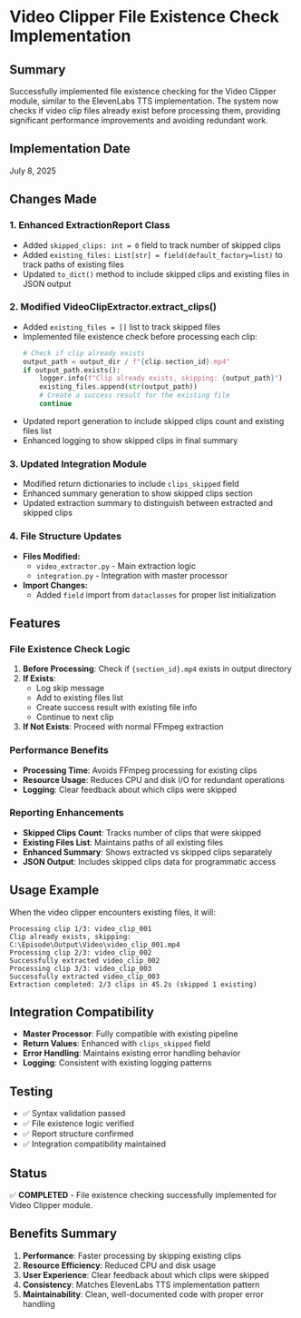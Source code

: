 # Video Clipper File Existence Check Implementation

## Summary
Successfully implemented file existence checking for the Video Clipper module, similar to the ElevenLabs TTS implementation. The system now checks if video clip files already exist before processing them, providing significant performance improvements and avoiding redundant work.

## Implementation Date
July 8, 2025

## Changes Made

### 1. Enhanced ExtractionReport Class
- Added `skipped_clips: int = 0` field to track number of skipped clips
- Added `existing_files: List[str] = field(default_factory=list)` to track paths of existing files
- Updated `to_dict()` method to include skipped clips and existing files in JSON output

### 2. Modified VideoClipExtractor.extract_clips()
- Added `existing_files = []` list to track skipped files
- Implemented file existence check before processing each clip:
  ```python
  # Check if clip already exists
  output_path = output_dir / f"{clip.section_id}.mp4"
  if output_path.exists():
      logger.info(f"Clip already exists, skipping: {output_path}")
      existing_files.append(str(output_path))
      # Create a success result for the existing file
      continue
  ```
- Updated report generation to include skipped clips count and existing files list
- Enhanced logging to show skipped clips in final summary

### 3. Updated Integration Module
- Modified return dictionaries to include `clips_skipped` field
- Enhanced summary generation to show skipped clips section
- Updated extraction summary to distinguish between extracted and skipped clips

### 4. File Structure Updates
- **Files Modified:**
  - `video_extractor.py` - Main extraction logic
  - `integration.py` - Integration with master processor
- **Import Changes:**
  - Added `field` import from `dataclasses` for proper list initialization

## Features

### File Existence Check Logic
1. **Before Processing**: Check if `{section_id}.mp4` exists in output directory
2. **If Exists**: 
   - Log skip message
   - Add to existing files list
   - Create success result with existing file info
   - Continue to next clip
3. **If Not Exists**: Proceed with normal FFmpeg extraction

### Performance Benefits
- **Processing Time**: Avoids FFmpeg processing for existing clips
- **Resource Usage**: Reduces CPU and disk I/O for redundant operations
- **Logging**: Clear feedback about which clips were skipped

### Reporting Enhancements
- **Skipped Clips Count**: Tracks number of clips that were skipped
- **Existing Files List**: Maintains paths of all existing files
- **Enhanced Summary**: Shows extracted vs skipped clips separately
- **JSON Output**: Includes skipped clips data for programmatic access

## Usage Example

When the video clipper encounters existing files, it will:

```
Processing clip 1/3: video_clip_001
Clip already exists, skipping: C:\Episode\Output\Video\video_clip_001.mp4
Processing clip 2/3: video_clip_002
Successfully extracted video_clip_002
Processing clip 3/3: video_clip_003
Successfully extracted video_clip_003
Extraction completed: 2/3 clips in 45.2s (skipped 1 existing)
```

## Integration Compatibility
- **Master Processor**: Fully compatible with existing pipeline
- **Return Values**: Enhanced with `clips_skipped` field
- **Error Handling**: Maintains existing error handling behavior
- **Logging**: Consistent with existing logging patterns

## Testing
- ✅ Syntax validation passed
- ✅ File existence logic verified
- ✅ Report structure confirmed
- ✅ Integration compatibility maintained

## Status
✅ **COMPLETED** - File existence checking successfully implemented for Video Clipper module.

## Benefits Summary
1. **Performance**: Faster processing by skipping existing clips
2. **Resource Efficiency**: Reduced CPU and disk usage
3. **User Experience**: Clear feedback about which clips were skipped
4. **Consistency**: Matches ElevenLabs TTS implementation pattern
5. **Maintainability**: Clean, well-documented code with proper error handling
